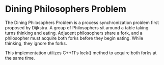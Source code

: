 Dining Philosophers Problem
===========================


The Dining Philosophers Problem is a process synchronization problem first proposed by Dijkstra.  A group of Philosophers sit around a table taking turns thinking and eating.  Adjacent philosophers share a fork, and a philosopher must acquire both forks before they begin eating.  While thinking, they ignore the forks.


This implementation utilizes C++11's lock() method to acquire both forks at the same time.
